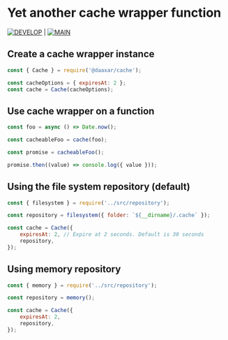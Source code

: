 # Yet another cache wrapper function

[![DEVELOP](https://github.com/daaxar/cache/actions/workflows/nodejs.develop.yml/badge.svg)](https://github.com/daaxar/cache/actions/workflows/nodejs.develop.yml) | [![MAIN](https://github.com/daaxar/cache/actions/workflows/nodejs.main.yml/badge.svg)](https://github.com/daaxar/cache/actions/workflows/nodejs.main.yml)

## Create a cache wrapper instance

```javascript
const { Cache } = require('@daaxar/cache');

const cacheOptions = { expiresAt: 2 };
const cache = Cache(cacheOptions);
```

## Use cache wrapper on a function

```javascript
const foo = async () => Date.now();

const cacheableFoo = cache(foo);

const promise = cacheableFoo();

promise.then((value) => console.log({ value }));
```

## Using the file system repository (default)

```javascript
const { filesystem } = require('../src/repository');

const repository = filesystem({ folder: `${__dirname}/.cache` });

const cache = Cache({
    expiresAt: 2, // Expire at 2 seconds. Default is 30 seconds
    repository,
});
```

## Using memory repository

```javascript
const { memory } = require('../src/repository');

const repository = memory();

const cache = Cache({
    expiresAt: 2,
    repository,
});
```
